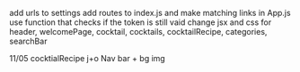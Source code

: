 add urls to settings
add routes to index.js and make matching links in App.js
use function that checks if the token is still vaid
change jsx and css for header, welcomePage, cocktail, cocktails, cocktailRecipe, categories, searchBar


11/05
cocktialRecipe  j+o
Nav bar + bg img
